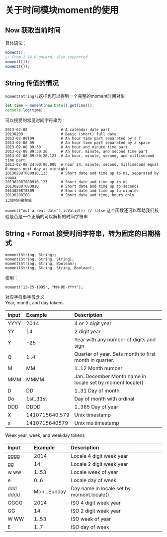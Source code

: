 #  关于时间模块moment的使用

## Now 获取当前时间
具体语法：           
```javascript
moment();
// From 2.14.0 onward, also supported
moment([]);
moment({});
```

## String 传值的情况
`moment(String);`这样也可以得到一个完整的moment时间对象            
```javascript
let time = moment(new Date().getTime());
console.log(time);
```

可以接受的常见时间字符串为：          
```
2013-02-08               # A calendar date part
20130208                 # Basic (short) full date
2013-02-08T09            # An hour time part separated by a T
2013-02-08 09            # An hour time part separated by a space
2013-02-08 09:30         # An hour and minute time part
2013-02-08 09:30:26      # An hour, minute, and second time part
2013-02-08 09:30:26.123  # An hour, minute, second, and millisecond time part
2013-02-08 24:00:00.000  # hour 24, minute, second, millisecond equal 0 means next day at midnight
20130208T080910,123      # Short date and time up to ms, separated by comma
20130208T080910.123      # Short date and time up to ms
20130208T080910          # Short date and time up to seconds
20130208T0809            # Short date and time up to minutes
20130208T08              # Short date and time, hours only
13位时间毫秒值            
```

`moment("not a real date").isValid(); // false` 这个函数还可以帮助我们校验是否是一个正确的可以解析的时间字符串         

## String + Format  接受时间字符串，转为固定的日期格式
```
moment(String, String);
moment(String, String, String);
moment(String, String, Boolean);
moment(String, String, String, Boolean);
```

使用：         
```
moment("12-25-1995", "MM-DD-YYYY");
```

对应字符串字母含义           
Year, month, and day tokens         

|Input|	Example	| Description|          
|:-|:-|:-|          
|YYYY|2014|4 or 2 digit year|           
|YY|	14|	2 digit year|           
|Y|	-25|	Year with any number of digits and sign|            
|Q|	1..4|	Quarter of year. Sets month to first month in quarter.|         
|M| MM|	1..12	Month number|   
|MMM| MMMM|	Jan..December	Month name in locale set by moment.locale()|
|D| DD|	1..31	Day of month|
|Do|	1st..31st|	Day of month with ordinal|
|DDD| DDDD|	1..365	Day of year|
|X|	1410715640.579|	Unix timestamp|
|x|	1410715640579|	Unix ms timestamp|


Week year, week, and weekday tokens         

|Input|	Example	| Description|          
|:-|:-|:-|          
|gggg|	2014|	Locale 4 digit week year|
|gg|	14|	Locale 2 digit week year|
|w ww|	1..53|	Locale week of year|
|e|	0..6|	Locale day of week|
|ddd dddd|	Mon...Sunday|	Day name in locale set by moment.locale()|
|GGGG|	2014|	ISO 4 digit week year|
|GG|	14|	ISO 2 digit week year|
|W WW|	1..53|	ISO week of year|
|E|	1..7|	ISO day of week|



